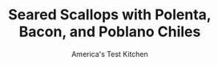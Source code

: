 ---
layout: ../../layouts/MarkdownPostLayout.astro
title: Seared Scallops with Polenta, Bacon, and Poblano Chiles
author: America's Test Kitchen
pubDate: 2023-03-15
description: "A quick sear to add browning to the scallops transforms their flavor."
image_url: https://res.cloudinary.com/hksqkdlah/image/upload/ar_1:1,c_fill,dpr_2.0,f_auto,fl_lossy.progressive.strip_profile,g_faces:auto,q_auto:low,w_344/42982-sfs-searedscallopsgritsbaconpoblanopeppers-25
tags: ["Main Courses","Fish & Seafood","Weeknight"]
calories: 2337
protein: 33
carbohydrates: 34
fats: 
fiber: 2
ingredients: ["3 cups, water","3/4 cup, instant polenta","4 tablespoons, unsalted butter",", Salt and pepper","4 ounces, sharp cheddar cheese, shredded (1 cup)","2 , poblano chiles, stemmed, seeded, and chopped","4 slices, bacon, chopped fine","4 , scallions, white and green parts separated and sliced thin","1 tablespoon, Worcestershire sauce","2 , garlic cloves, minced","1 1/2 pounds, large sea scallops, tendons removed"]
serves: 4
time: "30 minutes"
instructions: ["Bring water to boil in large saucepan. Whisk in polenta, 2 tablespoons butter, 1 teaspoon salt, and ¼ teaspoon pepper and cook until thickened, about 2 minutes. Off heat, stir in cheddar. Set aside and cover to keep warm.","Cook poblanos, bacon, ¼ teaspoon salt, and ¼ teaspoon pepper in 12-inch nonstick skillet over medium-high heat until bacon is rendered and browned and poblanos are softened, about 8 minutes. Add scallion whites, Worcestershire, and garlic and cook until fragrant, about 30 seconds. Transfer to bowl and wipe skillet clean with paper towels.","Pat scallops dry with paper towels and season with salt and pepper. Heat 1 tablespoon butter in now-empty skillet over medium-high heat until just smoking. Add half of scallops and cook until well browned, about 1½ minutes per side. Transfer to plate and tent with foil. Repeat with remaining 1 tablespoon butter and remaining scallops. Serve polenta topped with bacon mixture and scallops and sprinkled with scallion greens."]
nutrition: ["625 mg Potassium","795 mg Phosphorus","234 mg Calcium","1 mg Iron","70 mg Magnesium","1130 mg Sodium","3 mg Zinc","34 g Fat","3 mg Niacin (B3)","10 g Monounsaturated","3 g Polyunsaturated","34 mg Vitamin C","119 mg Cholesterol","16 g Saturated","2 g Fiber","54 µg Folate (food)","2 g Sugars","22 µg Vitamin K","378 g Water","34 g Carbs","54 µg Folate equivalent (total)","33 g Protein","2 µg Vitamin B12","194 µg Vitamin A","584 kcal Energy","2337 calories"]
notes: "For the best browning, do not move the scallops once youve added them to the skillet, except to flip."
---